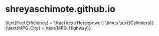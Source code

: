 # shreyaschimote.github.io
\text{Fuel Efficiency} = \frac{\text{Horsepower} \times \text{Cylinders}}{\text{MPG_City} + \text{MPG_Highway}}
